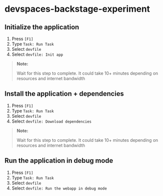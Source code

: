 # devspaces-backstage-experiment

## Initialize the application
   1. Press `[F1]`
   1. Type `Task: Run Task`
   1. Select `devfile`
   1. Select `devfile: Init app`

> **Note:**
>
> Wait for this step to complete. It could take 10+ minutes depending on resources and internet bandwidth

## Install the application + dependencies
   1. Press `[F1]`
   1. Type `Task: Run Task`
   1. Select `devfile`
   1. Select `devfile: Download dependencies`

> **Note:**
>
> Wait for this step to complete. It could take 10+ minutes depending on resources and internet bandwidth

## Run the application in debug mode
   1. Press `[F1]`
   1. Type `Task: Run Task`
   1. Select `devfile`
   1. Select `devfile: Run the webapp in debug mode`
